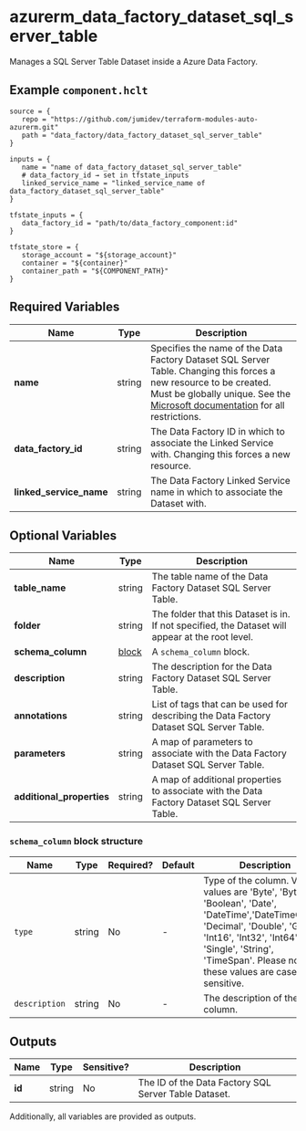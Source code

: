 # azurerm_data_factory_dataset_sql_server_table

Manages a SQL Server Table Dataset inside a Azure Data Factory.

## Example `component.hclt`

```hcl
source = {
   repo = "https://github.com/jumidev/terraform-modules-auto-azurerm.git" 
   path = "data_factory/data_factory_dataset_sql_server_table" 
}

inputs = {
   name = "name of data_factory_dataset_sql_server_table" 
   # data_factory_id → set in tfstate_inputs
   linked_service_name = "linked_service_name of data_factory_dataset_sql_server_table" 
}

tfstate_inputs = {
   data_factory_id = "path/to/data_factory_component:id" 
}

tfstate_store = {
   storage_account = "${storage_account}" 
   container = "${container}" 
   container_path = "${COMPONENT_PATH}" 
}

```

## Required Variables

| Name | Type |  Description |
| ---- | --------- |  ----------- |
| **name** | string |  Specifies the name of the Data Factory Dataset SQL Server Table. Changing this forces a new resource to be created. Must be globally unique. See the [Microsoft documentation](https://docs.microsoft.com/azure/data-factory/naming-rules) for all restrictions. | 
| **data_factory_id** | string |  The Data Factory ID in which to associate the Linked Service with. Changing this forces a new resource. | 
| **linked_service_name** | string |  The Data Factory Linked Service name in which to associate the Dataset with. | 

## Optional Variables

| Name | Type |  Description |
| ---- | --------- |  ----------- |
| **table_name** | string |  The table name of the Data Factory Dataset SQL Server Table. | 
| **folder** | string |  The folder that this Dataset is in. If not specified, the Dataset will appear at the root level. | 
| **schema_column** | [block](#schema_column-block-structure) |  A `schema_column` block. | 
| **description** | string |  The description for the Data Factory Dataset SQL Server Table. | 
| **annotations** | string |  List of tags that can be used for describing the Data Factory Dataset SQL Server Table. | 
| **parameters** | string |  A map of parameters to associate with the Data Factory Dataset SQL Server Table. | 
| **additional_properties** | string |  A map of additional properties to associate with the Data Factory Dataset SQL Server Table. | 

### `schema_column` block structure

| Name | Type | Required? | Default | Description |
| ---- | ---- | --------- | ------- | ----------- |
| `type` | string | No | - | Type of the column. Valid values are 'Byte', 'Byte[]', 'Boolean', 'Date', 'DateTime','DateTimeOffset', 'Decimal', 'Double', 'Guid', 'Int16', 'Int32', 'Int64', 'Single', 'String', 'TimeSpan'. Please note these values are case sensitive. |
| `description` | string | No | - | The description of the column. |



## Outputs

| Name | Type | Sensitive? | Description |
| ---- | ---- | --------- | --------- |
| **id** | string | No  | The ID of the Data Factory SQL Server Table Dataset. | 

Additionally, all variables are provided as outputs.
